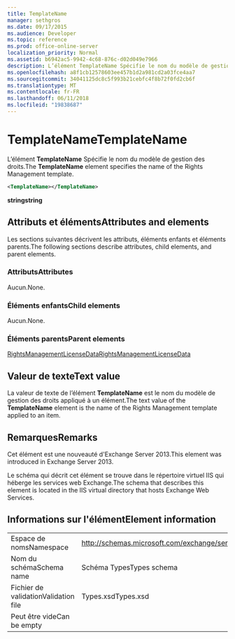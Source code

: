 ```yaml
---
title: TemplateName
manager: sethgros
ms.date: 09/17/2015
ms.audience: Developer
ms.topic: reference
ms.prod: office-online-server
localization_priority: Normal
ms.assetid: b6942ac5-9942-4c68-876c-d02d049e7966
description: L’élément TemplateName Spécifie le nom du modèle de gestion des droits.
ms.openlocfilehash: a8f1cb12578603ee457b1d2a981cd2a03fce4aa7
ms.sourcegitcommit: 34041125dc8c5f993b21cebfc4f8b72f0fd2cb6f
ms.translationtype: MT
ms.contentlocale: fr-FR
ms.lasthandoff: 06/11/2018
ms.locfileid: "19838687"
---
```

# <a name="templatename"></a><span data-ttu-id="da03f-103">TemplateName</span><span class="sxs-lookup"><span data-stu-id="da03f-103">TemplateName</span></span>

<span data-ttu-id="da03f-104">L’élément **TemplateName** Spécifie le nom du modèle de gestion des droits.</span><span class="sxs-lookup"><span data-stu-id="da03f-104">The **TemplateName** element specifies the name of the Rights Management template.</span></span> 
  
```XML
<TemplateName></TemplateName>
```

 <span data-ttu-id="da03f-105">**string**</span><span class="sxs-lookup"><span data-stu-id="da03f-105">**string**</span></span>
## <a name="attributes-and-elements"></a><span data-ttu-id="da03f-106">Attributs et éléments</span><span class="sxs-lookup"><span data-stu-id="da03f-106">Attributes and elements</span></span>

<span data-ttu-id="da03f-107">Les sections suivantes décrivent les attributs, éléments enfants et éléments parents.</span><span class="sxs-lookup"><span data-stu-id="da03f-107">The following sections describe attributes, child elements, and parent elements.</span></span>
  
### <a name="attributes"></a><span data-ttu-id="da03f-108">Attributs</span><span class="sxs-lookup"><span data-stu-id="da03f-108">Attributes</span></span>

<span data-ttu-id="da03f-109">Aucun.</span><span class="sxs-lookup"><span data-stu-id="da03f-109">None.</span></span>
  
### <a name="child-elements"></a><span data-ttu-id="da03f-110">Éléments enfants</span><span class="sxs-lookup"><span data-stu-id="da03f-110">Child elements</span></span>

<span data-ttu-id="da03f-111">Aucun.</span><span class="sxs-lookup"><span data-stu-id="da03f-111">None.</span></span>
  
### <a name="parent-elements"></a><span data-ttu-id="da03f-112">Éléments parents</span><span class="sxs-lookup"><span data-stu-id="da03f-112">Parent elements</span></span>

[<span data-ttu-id="da03f-113">RightsManagementLicenseData</span><span class="sxs-lookup"><span data-stu-id="da03f-113">RightsManagementLicenseData</span></span>](rightsmanagementlicensedata.md)
  
## <a name="text-value"></a><span data-ttu-id="da03f-114">Valeur de texte</span><span class="sxs-lookup"><span data-stu-id="da03f-114">Text value</span></span>

<span data-ttu-id="da03f-115">La valeur de texte de l’élément **TemplateName** est le nom du modèle de gestion des droits appliqué à un élément.</span><span class="sxs-lookup"><span data-stu-id="da03f-115">The text value of the **TemplateName** element is the name of the Rights Management template applied to an item.</span></span> 
  
## <a name="remarks"></a><span data-ttu-id="da03f-116">Remarques</span><span class="sxs-lookup"><span data-stu-id="da03f-116">Remarks</span></span>

<span data-ttu-id="da03f-117">Cet élément est une nouveauté d'Exchange Server 2013.</span><span class="sxs-lookup"><span data-stu-id="da03f-117">This element was introduced in Exchange Server 2013.</span></span>
  
<span data-ttu-id="da03f-118">Le schéma qui décrit cet élément se trouve dans le répertoire virtuel IIS qui héberge les services web Exchange.</span><span class="sxs-lookup"><span data-stu-id="da03f-118">The schema that describes this element is located in the IIS virtual directory that hosts Exchange Web Services.</span></span>
  
## <a name="element-information"></a><span data-ttu-id="da03f-119">Informations sur l'élément</span><span class="sxs-lookup"><span data-stu-id="da03f-119">Element information</span></span>

|||
|:-----|:-----|
|<span data-ttu-id="da03f-120">Espace de noms</span><span class="sxs-lookup"><span data-stu-id="da03f-120">Namespace</span></span>  <br/> |http://schemas.microsoft.com/exchange/services/2006/types  <br/> |
|<span data-ttu-id="da03f-121">Nom du schéma</span><span class="sxs-lookup"><span data-stu-id="da03f-121">Schema name</span></span>  <br/> |<span data-ttu-id="da03f-122">Schéma Types</span><span class="sxs-lookup"><span data-stu-id="da03f-122">Types schema</span></span>  <br/> |
|<span data-ttu-id="da03f-123">Fichier de validation</span><span class="sxs-lookup"><span data-stu-id="da03f-123">Validation file</span></span>  <br/> |<span data-ttu-id="da03f-124">Types.xsd</span><span class="sxs-lookup"><span data-stu-id="da03f-124">Types.xsd</span></span>  <br/> |
|<span data-ttu-id="da03f-125">Peut être vide</span><span class="sxs-lookup"><span data-stu-id="da03f-125">Can be empty</span></span>  <br/> ||
   

